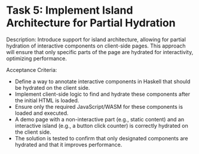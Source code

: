 # Task 5: Implement Island Architecture for Partial Hydration

Description: Introduce support for island architecture, allowing for partial hydration of interactive components on client-side pages. This approach will ensure that only specific parts of the page are hydrated for interactivity, optimizing performance.

Acceptance Criteria:
  - Define a way to annotate interactive components in Haskell that should be hydrated on the client side.
  - Implement client-side logic to find and hydrate these components after the initial HTML is loaded.
  - Ensure only the required JavaScript/WASM for these components is loaded and executed.
  - A demo page with a non-interactive part (e.g., static content) and an interactive island (e.g., a button click counter) is correctly hydrated on the client side.
  - The solution is tested to confirm that only designated components are hydrated and that it improves performance.

